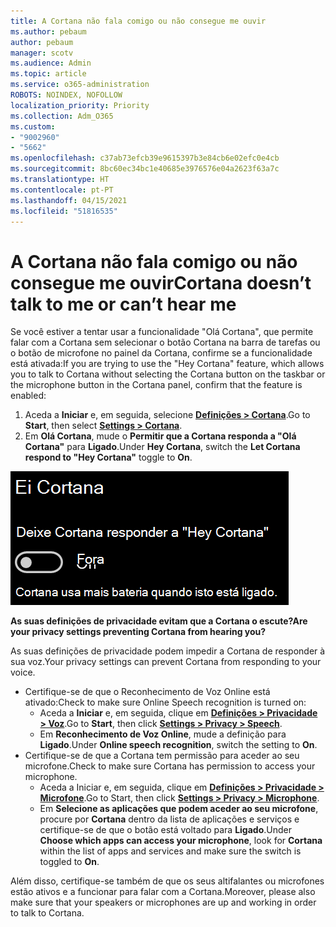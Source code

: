 ```yaml
---
title: A Cortana não fala comigo ou não consegue me ouvir
ms.author: pebaum
author: pebaum
manager: scotv
ms.audience: Admin
ms.topic: article
ms.service: o365-administration
ROBOTS: NOINDEX, NOFOLLOW
localization_priority: Priority
ms.collection: Adm_O365
ms.custom:
- "9002960"
- "5662"
ms.openlocfilehash: c37ab73efcb39e9615397b3e84cb6e02efc0e4cb
ms.sourcegitcommit: 8bc60ec34bc1e40685e3976576e04a2623f63a7c
ms.translationtype: HT
ms.contentlocale: pt-PT
ms.lasthandoff: 04/15/2021
ms.locfileid: "51816535"
---
```

# <a name="cortana-doesnt-talk-to-me-or-cant-hear-me"></a><span data-ttu-id="ac821-102">A Cortana não fala comigo ou não consegue me ouvir</span><span class="sxs-lookup"><span data-stu-id="ac821-102">Cortana doesn’t talk to me or can’t hear me</span></span>

<span data-ttu-id="ac821-103">Se você estiver a tentar usar a funcionalidade "Olá Cortana", que permite falar com a Cortana sem selecionar o botão Cortana na barra de tarefas ou o botão de microfone no painel da Cortana, confirme se a funcionalidade está ativada:</span><span class="sxs-lookup"><span data-stu-id="ac821-103">If you are trying to use the "Hey Cortana" feature, which allows you to talk to Cortana without selecting the Cortana button on the taskbar or the microphone button in the Cortana panel, confirm that the feature is enabled:</span></span>

1. <span data-ttu-id="ac821-104">Aceda a **Iniciar** e, em seguida, selecione **[Definições > Cortana](ms-settings:cortana?activationSource=GetHelp)**.</span><span class="sxs-lookup"><span data-stu-id="ac821-104">Go to **Start**, then select **[Settings > Cortana](ms-settings:cortana?activationSource=GetHelp)**.</span></span>
2. <span data-ttu-id="ac821-105">Em **Olá Cortana**, mude o **Permitir que a Cortana responda a "Olá Cortana"** para **Ligado**.</span><span class="sxs-lookup"><span data-stu-id="ac821-105">Under **Hey Cortana**, switch the **Let Cortana respond to "Hey Cortana"** toggle to **On**.</span></span>

![Olá Cortana](media/hey-cortana.png)

<span data-ttu-id="ac821-107">**As suas definições de privacidade evitam que a Cortana o escute?**</span><span class="sxs-lookup"><span data-stu-id="ac821-107">**Are your privacy settings preventing Cortana from hearing you?**</span></span>

<span data-ttu-id="ac821-108">As suas definições de privacidade podem impedir a Cortana de responder à sua voz.</span><span class="sxs-lookup"><span data-stu-id="ac821-108">Your privacy settings can prevent Cortana from responding to your voice.</span></span>
- <span data-ttu-id="ac821-109">Certifique-se de que o Reconhecimento de Voz Online está ativado:</span><span class="sxs-lookup"><span data-stu-id="ac821-109">Check to make sure Online Speech recognition is turned on:</span></span>
    - <span data-ttu-id="ac821-110">Aceda a **Iniciar** e, em seguida, clique em **[Definições > Privacidade > Voz](ms-settings:privacy-speech?activationSource=GetHelp)**.</span><span class="sxs-lookup"><span data-stu-id="ac821-110">Go to **Start**, then click **[Settings > Privacy > Speech](ms-settings:privacy-speech?activationSource=GetHelp)**.</span></span>
    - <span data-ttu-id="ac821-111">Em **Reconhecimento de Voz Online**, mude a definição para **Ligado**.</span><span class="sxs-lookup"><span data-stu-id="ac821-111">Under **Online speech recognition**, switch the setting to **On**.</span></span>
- <span data-ttu-id="ac821-112">Certifique-se de que a Cortana tem permissão para aceder ao seu microfone.</span><span class="sxs-lookup"><span data-stu-id="ac821-112">Check to make sure Cortana has permission to access your microphone.</span></span> 
    - <span data-ttu-id="ac821-113">Aceda a Iniciar e, em seguida, clique em **[Definições > Privacidade > Microfone](ms-settings:privacy-microphone?activationSource=GetHelp)**.</span><span class="sxs-lookup"><span data-stu-id="ac821-113">Go to Start, then click **[Settings > Privacy > Microphone](ms-settings:privacy-microphone?activationSource=GetHelp)**.</span></span>
    - <span data-ttu-id="ac821-114">Em **Selecione as aplicações que podem aceder ao seu microfone**, procure por **Cortana** dentro da lista de aplicações e serviços e certifique-se de que o botão está voltado para **Ligado**.</span><span class="sxs-lookup"><span data-stu-id="ac821-114">Under **Choose which apps can access your microphone**, look for **Cortana** within the list of apps and services and make sure the switch is toggled to **On**.</span></span>

<span data-ttu-id="ac821-115">Além disso, certifique-se também de que os seus altifalantes ou microfones estão ativos e a funcionar para falar com a Cortana.</span><span class="sxs-lookup"><span data-stu-id="ac821-115">Moreover, please also make sure that your speakers or microphones are up and working in order to talk to Cortana.</span></span>
